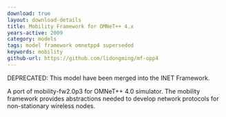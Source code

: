 ```yaml
---
download: true
layout: download-details
title: Mobility Framework for OMNeT++ 4.x
years-active: 2009
category: models
tags: model framework omnetpp4 superseded
keywords: mobility
github-url: https://github.com/lidongming/mf-opp4
---
```


DEPRECATED: This model have been merged into the INET Framework.

A port of mobility-fw2.0p3 for OMNeT++ 4.0 simulator.
The mobility framework provides abstractions needed to develop network
protocols for non-stationary wireless nodes.
